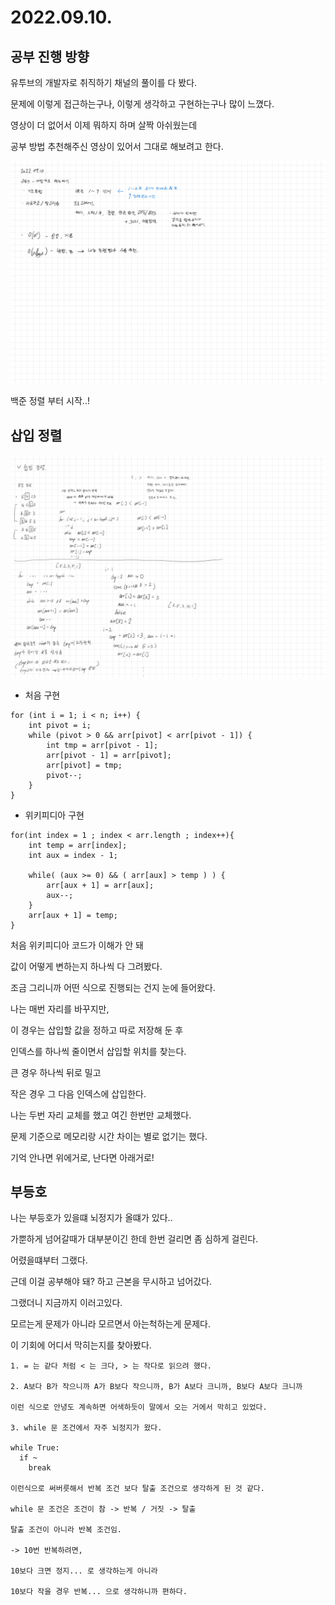 # 2022.09.10.

## 공부 진행 방향

유투브의 개발자로 취직하기 채널의 풀이를 다 봤다.

문제에 이렇게 접근하는구나, 이렇게 생각하고 구현하는구나 많이 느꼈다.

영상이 더 없어서 이제 뭐하지 하며 살짝 아쉬웠는데

공부 방법 추천해주신 영상이 있어서 그대로 해보려고 한다.

![공부 진행 방향](TIL-20.jpg)

백준 정렬 부터 시작..!

## 삽입 정렬

![공부](TIL-21.jpg)

* 처음 구현

```
for (int i = 1; i < n; i++) {
    int pivot = i;
    while (pivot > 0 && arr[pivot] < arr[pivot - 1]) {
        int tmp = arr[pivot - 1];
        arr[pivot - 1] = arr[pivot];
        arr[pivot] = tmp;
        pivot--;
    }
}
```

* 위키피디아 구현

```
for(int index = 1 ; index < arr.length ; index++){
    int temp = arr[index];
    int aux = index - 1;

    while( (aux >= 0) && ( arr[aux] > temp ) ) {
        arr[aux + 1] = arr[aux];
        aux--;
    }
    arr[aux + 1] = temp;
}
```

처음 위키피디아 코드가 이해가 안 돼

값이 어떻게 변하는지 하나씩 다 그려봤다.

조금 그리니까 어떤 식으로 진행되는 건지 눈에 들어왔다.

나는 매번 자리를 바꾸지만,

이 경우는 삽입할 값을 정하고 따로 저장해 둔 후

인덱스를 하나씩 줄이면서 삽입할 위치를 찾는다.

큰 경우 하나씩 뒤로 밀고

작은 경우 그 다음 인덱스에 삽입한다.

나는 두번 자리 교체를 했고 여긴 한번만 교체했다.

문제 기준으로 메모리랑 시간 차이는 별로 없기는 했다.

기억 안나면 위에거로, 난다면 아래거로!

## 부등호

나는 부등호가 있을떄 뇌정지가 올떄가 있다..

가뿐하게 넘어갈때가 대부분이긴 한데 한번 걸리면 좀 심하게 걸린다.

어렸을떄부터 그랬다.

근데 이걸 공부해야 돼? 하고 근본을 무시하고 넘어갔다.

그랬더니 지금까지 이러고있다.

모르는게 문제가 아니라 모르면서 아는척하는게 문제다.

이 기회에 어디서 막히는지를 찾아봤다.

```
1. = 는 같다 처럼 < 는 크다, > 는 작다로 읽으려 했다.

2. A보다 B가 작으니까 A가 B보다 작으니까, B가 A보다 크니까, B보다 A보다 크니까

이런 식으로 안녕도 계속하면 어색하듯이 말에서 오는 거에서 막히고 있었다.

3. while 문 조건에서 자주 뇌정지가 왔다.

while True:
  if ~
    break

이런식으로 써버릇해서 반복 조건 보다 탈출 조건으로 생각하게 된 것 같다.

while 문 조건은 조건이 참 -> 반복 / 거짓 -> 탈출

탈출 조건이 아니라 반복 조건임.

-> 10번 반복하려면,

10보다 크면 정지... 로 생각하는게 아니라

10보다 작을 경우 반복... 으로 생각하니까 편하다.
```